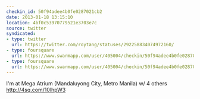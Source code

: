 ```yaml
---
checkin_id: 50f94adee4b0fe0287021cb2
date: 2013-01-18 13:15:10
location: 4bf0c53970779521e3703e7c
source: twitter
syndicated:
- type: twitter
  url: https://twitter.com/roytang/statuses/292258834074972160/
- type: foursquare
  url: https://www.swarmapp.com/user/405004/checkin/50f94adee4b0fe0287021cb2?s=IN1oXDLXKGNpSlkNGZfjEEHYggk&ref=tw
- type: foursquare
  url: https://www.swarmapp.com/user/405004/checkin/50f94adee4b0fe0287021cb2?s=IN1oXDLXKGNpSlkNGZfjEEHYggk&ref=tw
---
```


I'm at Mega Atrium (Mandaluyong City, Metro Manila) w/ 4 others http://4sq.com/10lhpW3
